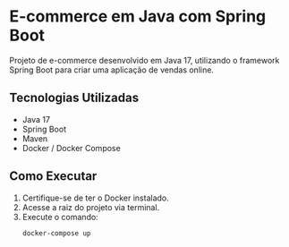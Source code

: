 # E-commerce em Java com Spring Boot

Projeto de e-commerce desenvolvido em Java 17, utilizando o framework Spring Boot para criar uma aplicação de vendas online.

## Tecnologias Utilizadas
- Java 17
- Spring Boot
- Maven
- Docker / Docker Compose

## Como Executar
1. Certifique-se de ter o Docker instalado.  
2. Acesse a raiz do projeto via terminal.  
3. Execute o comando:
   ```bash
   docker-compose up